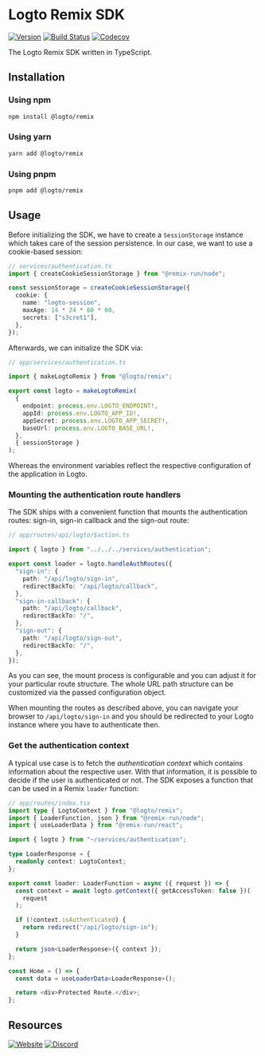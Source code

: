 # Logto Remix SDK
[![Version](https://img.shields.io/npm/v/@logto/remix)](https://www.npmjs.com/package/@logto/remix)
[![Build Status](https://github.com/logto-io/js/actions/workflows/main.yml/badge.svg)](https://github.com/logto-io/js/actions/workflows/main.yml)
[![Codecov](https://img.shields.io/codecov/c/github/logto-io/js)](https://app.codecov.io/gh/logto-io/js?branch=master)

The Logto Remix SDK written in TypeScript.

## Installation

### Using npm

```bash
npm install @logto/remix
```

### Using yarn

```bash
yarn add @logto/remix
```

### Using pnpm

```bash
pnpm add @logto/remix
```

## Usage

Before initializing the SDK, we have to create a `SessionStorage` instance which takes care of the session persistence. In our case, we want to use a cookie-based session:

```ts
// services/authentication.ts
import { createCookieSessionStorage } from "@remix-run/node";

const sessionStorage = createCookieSessionStorage({
  cookie: {
    name: "logto-session",
    maxAge: 14 * 24 * 60 * 60,
    secrets: ["s3cret1"],
  },
});
```

Afterwards, we can initialize the SDK via:

```ts
// app/services/authentication.ts

import { makeLogtoRemix } from "@logto/remix";

export const logto = makeLogtoRemix(
  {
    endpoint: process.env.LOGTO_ENDPOINT!,
    appId: process.env.LOGTO_APP_ID!,
    appSecret: process.env.LOGTO_APP_SECRET!,
    baseUrl: process.env.LOGTO_BASE_URL!,
  },
  { sessionStorage }
);
```

Whereas the environment variables reflect the respective configuration of the application in Logto.

### Mounting the authentication route handlers

The SDK ships with a convenient function that mounts the authentication routes: sign-in, sign-in callback and the sign-out route:

```ts
// app/routes/api/logto/$action.ts

import { logto } from "../../../services/authentication";

export const loader = logto.handleAuthRoutes({
  "sign-in": {
    path: "/api/logto/sign-in",
    redirectBackTo: "/api/logto/callback",
  },
  "sign-in-callback": {
    path: "/api/logto/callback",
    redirectBackTo: "/",
  },
  "sign-out": {
    path: "/api/logto/sign-out",
    redirectBackTo: "/",
  },
});
```

As you can see, the mount process is configurable and you can adjust it for your particular route structure. The whole URL path structure can be customized via the passed configuration object.

When mounting the routes as described above, you can navigate your browser to `/api/logto/sign-in` and you should be redirected to your Logto instance where you have to authenticate then.

### Get the authentication context

A typical use case is to fetch the _authentication context_ which contains information about the respective user. With that information, it is possible to decide if the user is authenticated or not. The SDK exposes a function that can be used in a Remix `loader` function:

```ts
// app/routes/index.tsx
import type { LogtoContext } from "@logto/remix";
import { LoaderFunction, json } from "@remix-run/node";
import { useLoaderData } from "@remix-run/react";

import { logto } from "~/services/authentication";

type LoaderResponse = {
  readonly context: LogtoContext;
};

export const loader: LoaderFunction = async ({ request }) => {
  const context = await logto.getContext({ getAccessToken: false })(
    request
  );

  if (!context.isAuthenticated) {
    return redirect("/api/logto/sign-in");
  }

  return json<LoaderResponse>({ context });
};

const Home = () => {
  const data = useLoaderData<LoaderResponse>();

  return <div>Protected Route.</div>;
};
```

## Resources

[![Website](https://img.shields.io/badge/website-logto.io-8262F8.svg)](https://logto.io/)
[![Discord](https://img.shields.io/discord/965845662535147551?logo=discord&logoColor=ffffff&color=7389D8&cacheSeconds=600)](https://discord.gg/UEPaF3j5e6)
